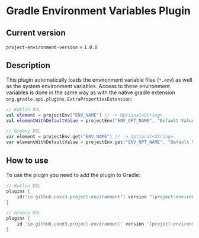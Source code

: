 # Gradle Environment Variables Plugin

## Current version

`project-environment-version` = `1.0.0`

## Description

This plugin automatically loads the environment variable files (`*.env`) as well as the system environment variables.
Access to these environment variables is done in the same way as with the native gradle
extension `org.gradle.api.plugins.ExtraPropertiesExtension`:

```kotlin
// Kotlin DSL
val element = projectEnv["ENV_NAME"] // -> Optional<String>
val elementWithDefaultValue = projectEnv["ENV_OPT_NAME", "Default Value"] // -> java.lang.String
```

```groovy
// Groovy DSL
var element = projectEnv.get("ENV_NAME") // -> Optional<String>
var elementWithDefaultValue = projectEnv.get("ENV_OPT_NAME", "Default Value") // -> java.lang.String
```

## How to use

To use the plugin you need to add the plugin to Gradle:

```kotlin
// Kotlin DSL
plugins {
    id("io.github.uoxx3.project-environment") version "[project-environment-version]"
}
```

```groovy
// Groovy DSL
plugins {
    id 'io.github.uoxx3.project-environment' version '[project-environment-version]'
}
```